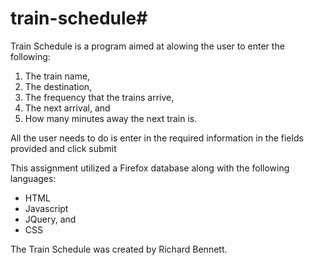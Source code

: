 # train-schedule#
Train Schedule is a program aimed at alowing the user to enter the following:
1. The train name,
1. The destination,
1. The frequency that the trains arrive,
1. The next arrival, and 
1. How many minutes away the next train is.

All the user needs to do is enter in the required information in the fields provided and click submit

This assignment utilized a Firefox database along with the following languages:
* HTML
* Javascript
* JQuery, and
* CSS

The Train Schedule was created by Richard Bennett.
